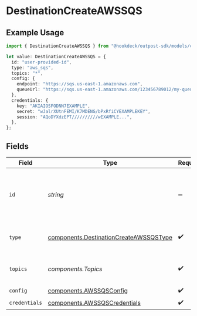 # DestinationCreateAWSSQS

## Example Usage

```typescript
import { DestinationCreateAWSSQS } from "@hookdeck/outpost-sdk/models/components";

let value: DestinationCreateAWSSQS = {
  id: "user-provided-id",
  type: "aws_sqs",
  topics: "*",
  config: {
    endpoint: "https://sqs.us-east-1.amazonaws.com",
    queueUrl: "https://sqs.us-east-1.amazonaws.com/123456789012/my-queue",
  },
  credentials: {
    key: "AKIAIOSFODNN7EXAMPLE",
    secret: "wJalrXUtnFEMI/K7MDENG/bPxRfiCYEXAMPLEKEY",
    session: "AQoDYXdzEPT//////////wEXAMPLE...",
  },
};
```

## Fields

| Field                                                                                            | Type                                                                                             | Required                                                                                         | Description                                                                                      | Example                                                                                          |
| ------------------------------------------------------------------------------------------------ | ------------------------------------------------------------------------------------------------ | ------------------------------------------------------------------------------------------------ | ------------------------------------------------------------------------------------------------ | ------------------------------------------------------------------------------------------------ |
| `id`                                                                                             | *string*                                                                                         | :heavy_minus_sign:                                                                               | Optional user-provided ID. A UUID will be generated if empty.                                    | user-provided-id                                                                                 |
| `type`                                                                                           | [components.DestinationCreateAWSSQSType](../../models/components/destinationcreateawssqstype.md) | :heavy_check_mark:                                                                               | Type of the destination. Must be 'aws_sqs'.                                                      |                                                                                                  |
| `topics`                                                                                         | *components.Topics*                                                                              | :heavy_check_mark:                                                                               | "*" or an array of enabled topics.                                                               | *                                                                                                |
| `config`                                                                                         | [components.AWSSQSConfig](../../models/components/awssqsconfig.md)                               | :heavy_check_mark:                                                                               | N/A                                                                                              |                                                                                                  |
| `credentials`                                                                                    | [components.AWSSQSCredentials](../../models/components/awssqscredentials.md)                     | :heavy_check_mark:                                                                               | N/A                                                                                              |                                                                                                  |